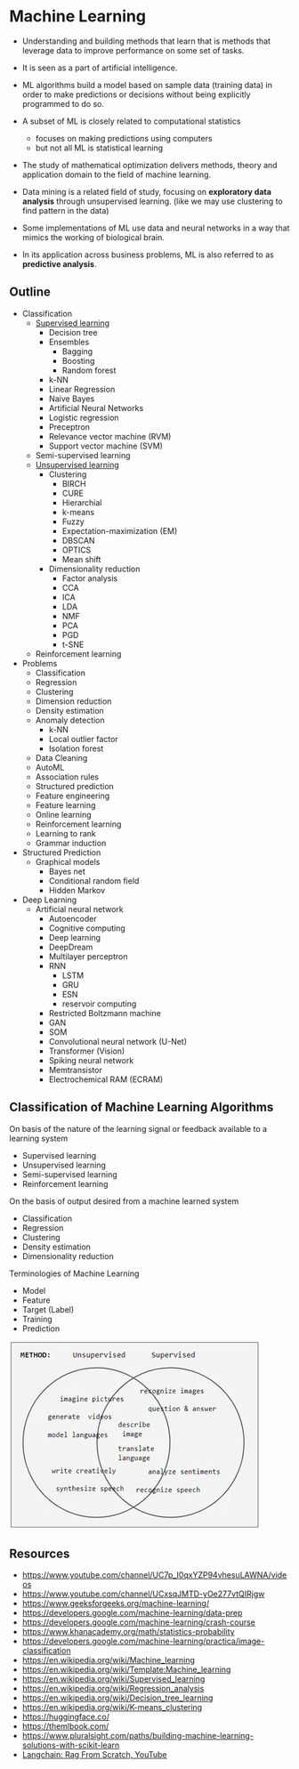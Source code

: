 # Machine Learning

- Understanding and building methods that learn that is methods that
  leverage data to improve performance on some set of tasks.
- It is seen as a part of artificial intelligence.
- ML algorithms build a model based on sample data (training data) in order
  to make predictions or decisions without being explicitly programmed to do so.

- A subset of ML is closely related to computational statistics
    - focuses on making predictions using computers
    - but not all ML is statistical learning

- The study of mathematical optimization delivers methods, theory and application
  domain to the field of machine learning.

- Data mining is a related field of study, focusing on **exploratory data analysis**
  through unsupervised learning. (like we may use clustering to find pattern in the data)

- Some implementations of ML use data and neural networks in a way that mimics the working of biological brain.
- In its application across business problems, ML is also referred to as **predictive analysis**.

## Outline

- Classification
    - [Supervised learning](./supervised-learning/README.md)
        - Decision tree
        - Ensembles
            - Bagging
            - Boosting
            - Random forest
        - k-NN
        - Linear Regression
        - Naive Bayes
        - Artificial Neural Networks
        - Logistic regression
        - Preceptron
        - Relevance vector machine (RVM)
        - Support vector machine (SVM)
    - Semi-supervised learning
    - [Unsupervised learning](./unsupervised-learning/README.md)
        - Clustering
            - BIRCH
            - CURE
            - Hierarchial
            - k-means
            - Fuzzy
            - Expectation-maximization (EM)
            - DBSCAN
            - OPTICS
            - Mean shift
        - Dimensionality reduction
            - Factor analysis
            - CCA
            - ICA
            - LDA
            - NMF
            - PCA
            - PGD
            - t-SNE
    - Reinforcement learning
- Problems
    - Classification
    - Regression
    - Clustering
    - Dimension reduction
    - Density estimation
    - Anomaly detection
        - k-NN
        - Local outlier factor
        - Isolation forest
    - Data Cleaning
    - AutoML
    - Association rules
    - Structured prediction
    - Feature engineering
    - Feature learning
    - Online learning
    - Reinforcement learning
    - Learning to rank
    - Grammar induction
- Structured Prediction
    - Graphical models
        - Bayes net
        - Conditional random field
        - Hidden Markov
- Deep Learning
    - Artificial neural network
        - Autoencoder
        - Cognitive computing
        - Deep learning
        - DeepDream
        - Multilayer perceptron
        - RNN
            - LSTM
            - GRU
            - ESN
            - reservoir computing
        - Restricted Boltzmann machine
        - GAN
        - SOM
        - Convolutional neural network (U-Net)
        - Transformer (Vision)
        - Spiking neural network
        - Memtransistor
        - Electrochemical RAM (ECRAM)

## Classification of Machine Learning Algorithms

On basis of the nature of the learning signal or feedback available to a learning system

- Supervised learning
- Unsupervised learning
- Semi-supervised learning
- Reinforcement learning

On the basis of output desired from a machine learned system

- Classification
- Regression
- Clustering
- Density estimation
- Dimensionality reduction

Terminologies of Machine Learning

- Model
- Feature
- Target (Label)
- Training
- Prediction

![](img/problem-classification.png)

## Resources

- <https://www.youtube.com/channel/UC7p_I0qxYZP94vhesuLAWNA/videos>
- <https://www.youtube.com/channel/UCxsqJMTD-yOe277vtQIRjgw>
- <https://www.geeksforgeeks.org/machine-learning/>
- <https://developers.google.com/machine-learning/data-prep>
- <https://developers.google.com/machine-learning/crash-course>
- <https://www.khanacademy.org/math/statistics-probability>
- <https://developers.google.com/machine-learning/practica/image-classification>
- <https://en.wikipedia.org/wiki/Machine_learning>
- <https://en.wikipedia.org/wiki/Template:Machine_learning>
- <https://en.wikipedia.org/wiki/Supervised_learning>
- <https://en.wikipedia.org/wiki/Regression_analysis>
- <https://en.wikipedia.org/wiki/Decision_tree_learning>
- <https://en.wikipedia.org/wiki/K-means_clustering>
- <https://huggingface.co/>
- <https://themlbook.com/>
- <https://www.pluralsight.com/paths/building-machine-learning-solutions-with-scikit-learn>
- [Langchain: Rag From Scratch, YouTube](https://www.youtube.com/playlist?list=PLfaIDFEXuae2LXbO1_PKyVJiQ23ZztA0x)
